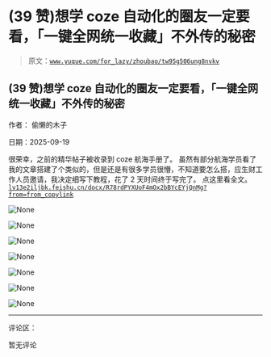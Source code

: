 # (39 赞)想学 coze 自动化的圈友一定要看，「一键全网统一收藏」不外传的秘密

> 原文：[`www.yuque.com/for_lazy/zhoubao/tw95g506ung8nvkv`](https://www.yuque.com/for_lazy/zhoubao/tw95g506ung8nvkv)

## (39 赞)想学 coze 自动化的圈友一定要看，「一键全网统一收藏」不外传的秘密

作者： 偷懒的木子

日期：2025-09-19

很荣幸，之前的精华帖子被收录到 coze 航海手册了。
虽然有部分航海学员看了我的文章搭建了个类似的，但是还是有很多学员很懵，不知道要怎么搭，应生财工作人员邀请，我决定细写下教程，花了 2 天时间终于写完了。
点这里看全文。 [`lv13e2iljbk.feishu.cn/docx/R78rdPYXUoF4mOx2bBYcEYjQnMg?from=from_copylink`](https://lv13e2iljbk.feishu.cn/docx/R78rdPYXUoF4mOx2bBYcEYjQnMg?from=from_copylink)

![](img/5970fadcd51d77cb648198e394dda47b.png "None")

![](img/4ad66a7c9902ca8fe8f69e9f6242b78e.png "None")

![](img/0f93802f89974c7175c81eaccf29102e.png "None")

![](img/bed0f12bac4d49d47bc9487c120f9179.png "None")

![](img/a06b6db4fe5a6cf873d3532244efe5c0.png "None")

![](img/fdafb27db9f89c1c0cf34e2d2a91e56e.png "None")

![](img/d8c8b70cfe991554d6f5633e9e5f2c4d.png "None")

* * *

评论区：

暂无评论